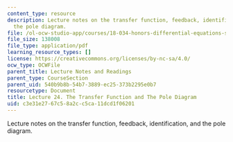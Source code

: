 ```yaml
---
content_type: resource
description: Lecture notes on the transfer function, feedback, identification, and
  the pole diagram.
file: /ol-ocw-studio-app/courses/18-034-honors-differential-equations-spring-2009/c3e31e2767c58a2cc5ca11dcd1f06201_MIT18_034s09_lec24.pdf
file_size: 138008
file_type: application/pdf
learning_resource_types: []
license: https://creativecommons.org/licenses/by-nc-sa/4.0/
ocw_type: OCWFile
parent_title: Lecture Notes and Readings
parent_type: CourseSection
parent_uid: 540b9b8b-54b7-3889-ec25-373b2295e0b7
resourcetype: Document
title: Lecture 24. The Transfer Function and The Pole Diagram
uid: c3e31e27-67c5-8a2c-c5ca-11dcd1f06201
---
```

Lecture notes on the transfer function, feedback, identification, and the pole diagram.